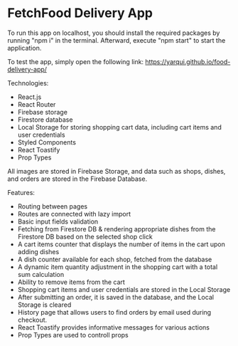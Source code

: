 # FetchFood Delivery App

To run this app on localhost, you should install
the required packages by running "npm i" in the terminal. Afterward, execute "npm start" to start the application.

To test the app, simply open the following link:
https://yarqui.github.io/food-delivery-app/

Technologies:
- React.js
- React Router
- Firebase storage
- Firestore database
- Local Storage for storing shopping cart data, including cart items and user credentials
- Styled Components
- React Toastify
- Prop Types

All images are stored in Firebase Storage, and data such as shops, dishes, and orders are stored in the Firebase Database.

Features:
- Routing between pages
- Routes are connected with lazy import
- Basic input fields validation
- Fetching from Firestore DB & rendering appropriate dishes from the Firestore DB based on the selected shop click
- A cart items counter that displays the number of items in the cart upon adding dishes
- A dish counter available for each shop, fetched from the database
- A dynamic item quantity adjustment in the shopping cart with a total sum calculation
- Ability to remove items from the cart
- Shopping cart items and user credentials are stored in the Local Storage
- After submitting an order, it is saved in the database, and the Local Storage is cleared
- History page that allows users to find orders by email used during checkout.
- React Toastify provides informative messages for various actions
- Prop Types are used to controll props
